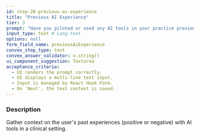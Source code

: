 ```yaml
---
id: step-28-previous-ai-experience
title: "Previous AI Experience"
tier: 3
prompt: "Have you piloted or used any AI tools in your practice previously? If so, briefly describe the tool and results."
input_type: text # Long-text
options: null
form_field_name: previousAiExperience
convex_step_type: text
convex_answer_validator: v.string()
ui_component_suggestion: Textarea
acceptance_criteria:
  - UI renders the prompt correctly.
  - UI displays a multi-line text input.
  - Input is managed by React Hook Form.
  - On 'Next', the text content is saved.
---
```


### Description

Gather context on the user's past experiences (positive or negative) with AI tools in a clinical setting. 
